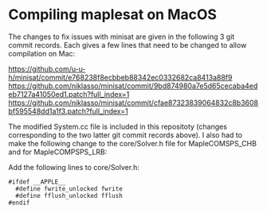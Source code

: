 # Compiling maplesat on MacOS

The changes to fix issues with minisat are given in the following 3 git commit records. Each gives a few lines that need to be changed to allow compilation on Mac:

https://github.com/u-u-h/minisat/commit/e768238f8ecbbeb88342ec0332682ca8413a88f9
https://github.com/niklasso/minisat/commit/9bd874980a7e5d65cecaba4edeb7127a41050ed1.patch?full_index=1
https://github.com/niklasso/minisat/commit/cfae87323839064832c8b3608bf595548dd1a1f3.patch?full_index=1

The modified System.cc file is included in this repositoty (changes corresponding to the two latter git commit records above).
I also had to make the following change to the core/Solver.h file for MapleCOMSPS_CHB and for MapleCOMPSPS_LRB:

Add the following lines to core/Solver.h:
````
#ifdef __APPLE__
  #define fwrite_unlocked fwrite
  #define fflush_unlocked fflush
#endif
````
